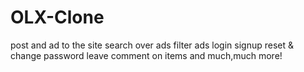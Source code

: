 # OLX-Clone
post and ad to the site
search over ads
filter ads
login
signup
reset & change password
leave comment on items
and much,much more!
